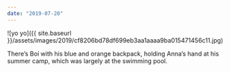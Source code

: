 ```yaml
---
date: "2019-07-20"
---
```


![yo yo]({{ site.baseurl }}/assets/images/2019/cf8206bd78df699eb3aa1aaaa9ba015471456c11.jpg)

There’s Boí with his blue and orange backpack, holding Anna’s hand at his summer camp, which was largely at the swimming pool.
